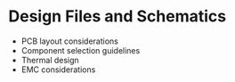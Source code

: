 # Design Files and Schematics

- PCB layout considerations
- Component selection guidelines
- Thermal design
- EMC considerations
